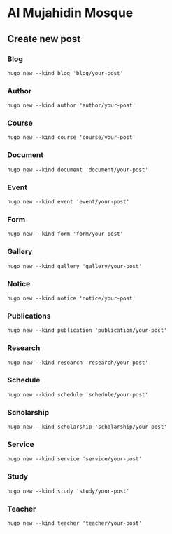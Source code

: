 # Al Mujahidin Mosque

## Create new post

### Blog
```
hugo new --kind blog 'blog/your-post'
```

### Author
```
hugo new --kind author 'author/your-post'
```

### Course
```
hugo new --kind course 'course/your-post'
```

### Document
```
hugo new --kind document 'document/your-post'
```

### Event
```
hugo new --kind event 'event/your-post'
```

### Form
```
hugo new --kind form 'form/your-post'
```

### Gallery
```
hugo new --kind gallery 'gallery/your-post'
```

### Notice
```
hugo new --kind notice 'notice/your-post'
```

### Publications
```
hugo new --kind publication 'publication/your-post'
```

### Research
```
hugo new --kind research 'research/your-post'
```

### Schedule
```
hugo new --kind schedule 'schedule/your-post'
```

### Scholarship
```
hugo new --kind scholarship 'scholarship/your-post'
```

### Service
```
hugo new --kind service 'service/your-post'
```

### Study
```
hugo new --kind study 'study/your-post'
```

### Teacher
```
hugo new --kind teacher 'teacher/your-post'
```
